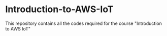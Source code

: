 # Introduction-to-AWS-IoT
This repository contains all the codes required for the course "Introduction to AWS IoT"
